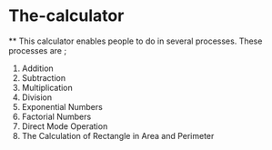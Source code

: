 # The-calculator

** This calculator enables people  to do in several processes. 
These processes are  ;
1) Addition
2) Subtraction
3) Multiplication 
4) Division
5) Exponential Numbers 
6) Factorial Numbers
7) Direct Mode Operation
8) The Calculation of Rectangle in Area and Perimeter
